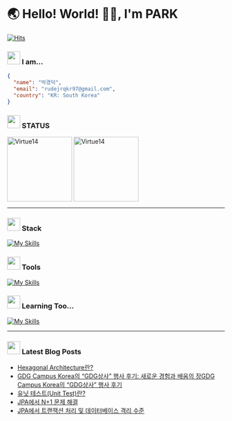 # 🌏 Hello! World! 👋🏻, I'm PARK

[![Hits](https://hits.seeyoufarm.com/api/count/incr/badge.svg?url=https%3A%2F%2Fgithub.com%2FVirtue14&count_bg=%23B1C978&title_bg=%23000000&icon=&icon_color=%23E7E7E7&title=%F0%9F%91%80++Today's+Visits+%2F+Total+Visits&edge_flat=false)](https://hits.seeyoufarm.com)

### <img src="https://noticon-static.tammolo.com/dgggcrkxq/image/upload/v1567593192/noticon/za5oft8gpi5yabrlvgfp.gif" width="30" /> I am...

``` json
{ 
  "name": "박경덕",
  "email": "rudejrqkr97@gmail.com",
  "country": "KR: South Korea"
}
```
### <img src="https://noticon-static.tammolo.com/dgggcrkxq/image/upload/v1686716361/noticon/iatvfqtd2vdkboxt13d8.gif" width="30" /> STATUS
<div>
<img src="https://github-readme-stats.vercel.app/api?username=Virtue14&show_icons=true&locale=en&theme=radical" alt="Virtue14" height="150" align="center" />
<img src="https://github-readme-stats.vercel.app/api/top-langs?username=Virtue14&show_icons=true&locale=en&layout=compact&theme=dark" alt="Virtue14" height="150" align="center" />
</div>

---

### <img src="https://noticon-static.tammolo.com/dgggcrkxq/image/upload/v1673344675/noticon/ftoiwdw09co3cunifudf.gif" width="30" /> Stack
[![My Skills](https://skillicons.dev/icons?i=java,spring,vue,mysql,redis,git,github,githubactions,docker,aws&perline=5)](https://skillicons.dev)

### <img src="https://noticon-static.tammolo.com/dgggcrkxq/image/upload/v1670808982/noticon/rsidlbh01eu3ycxond0r.gif" width="30" /> Tools
[![My Skills](https://skillicons.dev/icons?i=idea,vscode,notion,slack)](https://skillicons.dev)

### <img src="https://noticon-static.tammolo.com/dgggcrkxq/image/upload/v1586271553/noticon/nus6dsqgee1cfqy78el1.gif" width="30" /> Learning Too...
[![My Skills](https://skillicons.dev/icons?i=kotlin,elasticsearch,kafka,kubernetes&perline=5)](https://skillicons.dev)

---

### <img src="https://noticon-static.tammolo.com/dgggcrkxq/image/upload/v1605926847/noticon/ku5wj788ubjwba7pecrw.png" width="30" /> Latest Blog Posts

- [Hexagonal Architecture란?](https://virtue14.tistory.com/entry/Hexagonal-Architecture%EB%9E%80)
- [GDG Campus Korea의 &ldquo;GDG상사&rdquo; 행사 후기: 새로운 경험과 배움의 장GDG Campus Korea의 &ldquo;GDG상사&rdquo; 행사 후기](https://virtue14.tistory.com/entry/GDG-Campus-Korea%EC%9D%98-%E2%80%9CGDG%EC%83%81%EC%82%AC%E2%80%9D-%ED%96%89%EC%82%AC-%ED%9B%84%EA%B8%B0-%EC%83%88%EB%A1%9C%EC%9A%B4-%EA%B2%BD%ED%97%98%EA%B3%BC-%EB%B0%B0%EC%9B%80%EC%9D%98-%EC%9E%A5GDG-Campus-Korea%EC%9D%98-%E2%80%9CGDG%EC%83%81%EC%82%AC%E2%80%9D-%ED%96%89%EC%82%AC-%ED%9B%84%EA%B8%B0)
- [유닛 테스트(Unit Test)란?](https://virtue14.tistory.com/entry/%EC%9C%A0%EB%8B%9B-%ED%85%8C%EC%8A%A4%ED%8A%B8Unit-Test%EB%9E%80)
- [JPA에서 N+1 문제 해결](https://virtue14.tistory.com/entry/JPA%EC%97%90%EC%84%9C-N1-%EB%AC%B8%EC%A0%9C-%ED%95%B4%EA%B2%B0)
- [JPA에서 트랜잭션 처리 및 데이터베이스 격리 수준](https://virtue14.tistory.com/entry/JPA%EC%97%90%EC%84%9C-%ED%8A%B8%EB%9E%9C%EC%9E%AD%EC%85%98-%EC%B2%98%EB%A6%AC-%EB%B0%8F-%EB%8D%B0%EC%9D%B4%ED%84%B0%EB%B2%A0%EC%9D%B4%EC%8A%A4-%EA%B2%A9%EB%A6%AC-%EC%88%98%EC%A4%80)

